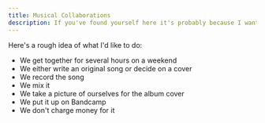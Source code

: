 ```yaml
---
title: Musical Collaborations
description: If you've found yourself here it's probably because I want to collaborate with you on a song!
---
```


Here's a rough idea of what I'd like to do:

- We get together for several hours on a weekend
- We either write an original song or decide on a cover
- We record the song
- We mix it
- We take a picture of ourselves for the album cover
- We put it up on Bandcamp
- We don't charge money for it

